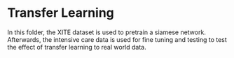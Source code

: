 # Transfer Learning

In this folder, the XITE dataset is used to pretrain a siamese network. Afterwards, the intensive care data is used for fine tuning and testing to test the effect of transfer learning to real world data.